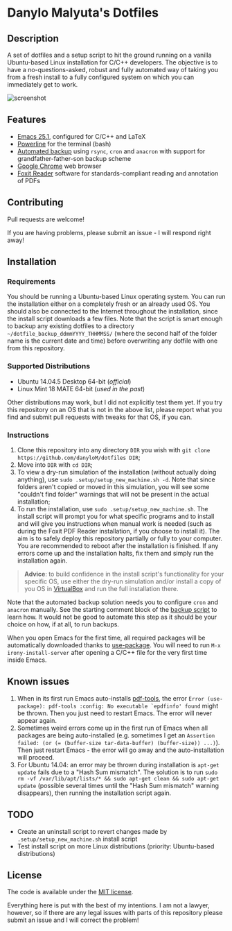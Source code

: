 # Danylo Malyuta's Dotfiles

## Description

A set of dotfiles and a setup script to hit the ground running on a vanilla Ubuntu-based Linux installation for C/C++ developers. The objective is to have a no-questions-asked, robust and fully automated way of taking you from a fresh install to a fully configured system on which you can immediately get to work.

![screenshot](http://i.imgur.com/DwRMi2l.jpg)

## Features

* [Emacs 25.1](https://www.gnu.org/software/emacs/), configured for C/C++ and LaTeX
* [Powerline](https://github.com/powerline/powerline) for the terminal (bash)
* [Automated backup](https://github.com/danyloM/dotfiles/blob/master/.bin/make_snapshot.sh) using `rsync`, `cron` and `anacron` with support for grandfather-father-son backup scheme
* [Google Chrome](https://www.google.com/chrome/) web browser
* [Foxit Reader](https://www.foxitsoftware.com/products/pdf-reader/) software for standards-compliant reading and annotation of PDFs

## Contributing

Pull requests are welcome!

If you are having problems, please submit an issue - I will respond right away!

## Installation

### Requirements

You should be running a Ubuntu-based Linux operating system. You can run the installation either on a completely fresh or an already used OS. You should also be connected to the Internet throughout the installation, since the install script downloads a few files. Note that the script is smart enough to backup any existing dotfiles to a directory `~/dotfile_backup_ddmmYYYY_THHMMSS/` (where the second half of the folder name is the current date and time) before overwriting any dotfile with one from this repository.

### Supported Distributions

- Ubuntu 14.04.5 Desktop 64-bit (*official*)
- Linux Mint 18 MATE 64-bit (*used in the past*)

Other distributions may work, but I did not explicitly test them yet. If you try this repository on an OS that is not in the above list, please report what you find and submit pull requests with tweaks for that OS, if you can.

### Instructions

1. Clone this repository into any directory `DIR` you wish with `git clone https://github.com/danyloM/dotfiles DIR`;
2. Move into `DIR` with `cd DIR`;
3. To view a dry-run simulation of the installation (without actually doing anything), use `sudo .setup/setup_new_machine.sh -d`. Note that since folders aren't copied or moved in this simulation, you will see some "couldn't find folder" warnings that will not be present in the actual installation;
4. To run the installation, use `sudo .setup/setup_new_machine.sh`. The install script will prompt you for what specific programs and to install and will give you instructions when manual work is needed (such as during the Foxit PDF Reader installation, if you choose to install it). The aim is to safely deploy this repository partially or fully to your computer. You are recommended to reboot after the installation is finished. If any errors come up and the installation halts, fix them and simply run the installation again.

> **Advice**: to build confidence in the install script's functionality for your specific OS, use either the dry-run simulation and/or install a copy of you OS in [VirtualBox](https://www.virtualbox.org/wiki/Downloads) and run the full installation there.

Note that the automated backup solution needs you to configure `cron` and `anacron` manually. See the starting comment block of the [backup script](https://github.com/danyloM/dotfiles/blob/master/.bin/make_snapshot.sh) to learn how. It would not be good to automate this step as it should be your choice on how, if at all, to run backups.

When you open Emacs for the first time, all required packages will be automatically downloaded thanks to [use-package](https://github.com/jwiegley/use-package). You will need to run `M-x irony-install-server` after opening a C/C++ file for the very first time inside Emacs.

## Known issues

 1. When in its first run Emacs auto-installs [pdf-tools](https://github.com/politza/pdf-tools), the error ``Error (use-package): pdf-tools :config: No executable `epdfinfo' found`` might be thrown. Then you just need to restart Emacs. The error will never appear again.
 2. Sometimes weird errors come up in the first run of Emacs when all packages are being auto-installed (e.g. sometimes I get an `Assertion failed: (or (= (buffer-size tar-data-buffer) (buffer-size)) ...)`). Then just restart Emacs - the error will go away and the auto-installation will proceed.
 3. For Ubuntu 14.04: an error may be thrown during installation is `apt-get update` fails due to a "Hash Sum mismatch". The solution is to run `sudo rm -vf /var/lib/apt/lists/* && sudo apt-get clean && sudo apt-get update` (possible several times until the "Hash Sum mismatch" warning disappears), then running the installation script again.

## TODO

* Create an uninstall script to revert changes made by `.setup/setup_new_machine.sh` install script
* Test install script on more Linux distributions (priority: Ubuntu-based distributions)

## License

The code is available under the [MIT license](https://github.com/danyloM/dotfiles/blob/master/LICENSE).

Everything here is put with the best of my intentions. I am not a lawyer, however, so if there are any legal issues with parts of this repository please submit an issue and I will correct the problem!

